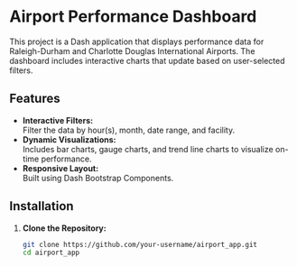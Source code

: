 # Airport Performance Dashboard

This project is a Dash application that displays performance data for Raleigh-Durham and Charlotte Douglas International Airports. The dashboard includes interactive charts that update based on user-selected filters.

## Features

- **Interactive Filters:**  
  Filter the data by hour(s), month, date range, and facility.
- **Dynamic Visualizations:**  
  Includes bar charts, gauge charts, and trend line charts to visualize on-time performance.
- **Responsive Layout:**  
  Built using Dash Bootstrap Components.

## Installation

1. **Clone the Repository:**

   ```bash
   git clone https://github.com/your-username/airport_app.git
   cd airport_app
